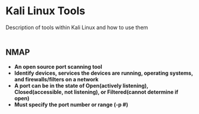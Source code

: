 <h1>Kali Linux Tools</h1>
Description of tools within Kali Linux and how to use them 

<br />
<br />

<h2>NMAP</h2>

- <b>An open source port scanning tool<b>
- <b>Identify devices, services the devices are running, operating systems, and firewalls/filters on a network<b>
- <b>A port can be in the state of Open(actively listening), Closed(accessible, not listening), or Filtered(cannot determine if open)
- <b>Must specify the port number or range (-p #)<b>
